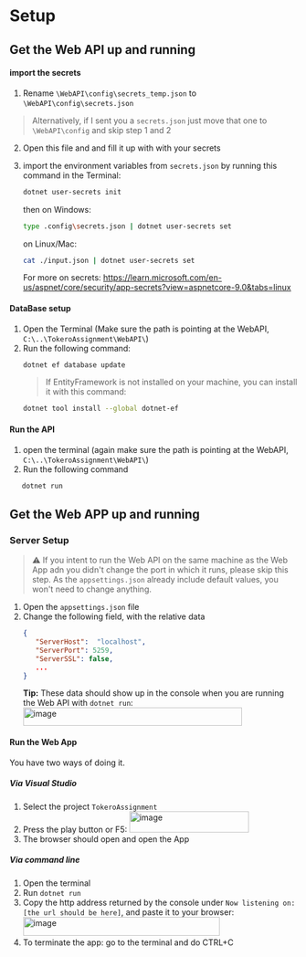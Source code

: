 # Setup

## Get the Web API up and running

#### import the secrets
1. Rename `\WebAPI\config\secrets_temp.json` to `\WebAPI\config\secrets.json`
 > Alternatively, if I sent you a `secrets.json` just move that one to `\WebAPI\config` and skip step 1 and 2

2. Open this file and and fill it up with with your secrets
3. import the environment variables from  `secrets.json` by running this command in the Terminal:
   ```Bash
   dotnet user-secrets init
   ```
   then
   on Windows:
   ```Bash
   type .config\secrets.json | dotnet user-secrets set
   ```

   on Linux/Mac:
   ```Bash
   cat ./input.json | dotnet user-secrets set
   ```

   For more on secrets: https://learn.microsoft.com/en-us/aspnet/core/security/app-secrets?view=aspnetcore-9.0&tabs=linux

#### DataBase setup
1. Open the Terminal (Make sure the path is pointing at the WebAPI, `C:\..\TokeroAssignment\WebAPI\`)
2. Run the following command:
      ```Bash
      dotnet ef database update
      ```
      > If EntityFramework is not installed on your machine, you can install it with this command:
      ```Bash
      dotnet tool install --global dotnet-ef
      ```

#### Run the API
      
1. open the terminal (again make sure the path is pointing at the WebAPI, `C:\..\TokeroAssignment\WebAPI\`)
2. Run the following command
```Bash
   dotnet run   
```

## Get the Web APP up and running

### Server Setup
> ⚠️ If you intent to run the Web API on the same machine as the Web App adn you didn't change the port in which it runs, please skip this step. As the `appsettings.json` already include default values, you won't need to change anything.
1. Open the `appsettings.json` file
2. Change the following field, with the relative data
   ```Json
   {
      "ServerHost":  "localhost",
      "ServerPort": 5259,
      "ServerSSL": false,
      ...
   }
   ```
   **Tip:** These data should show up in the console when you are running the Web API with `dotnet run`:
   <img width="383" height="32" alt="image" src="https://github.com/user-attachments/assets/47e67787-f958-4c1a-9038-ef68987a5612" />

#### Run the Web App
You have two ways of doing it.

##### Via Visual Studio
1. Select the project `TokeroAssignment`
2. Press the play button or F5:
   <img width="209" height="37" alt="image" src="https://github.com/user-attachments/assets/37259c73-89fa-443b-8bdb-e0ecbf598a3f" />
3. The browser should open and open the App

##### Via command line
1. Open the terminal
2. Run `dotnet run`
3. Copy the http address returned by the console under `Now listening on: [the url should be here]`, and paste it to your browser:
   <img width="344" height="33" alt="image" src="https://github.com/user-attachments/assets/26388474-92b1-438d-a2ea-79a3bcfb2798" />
4. To terminate the app: go to the terminal and do CTRL+C




   


